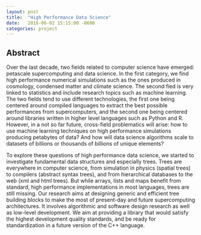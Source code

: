 ```yaml
---
layout: post
title:  "High Performance Data Science"
date:   2016-06-02 15:15:00 -0600
categories: project
---
```


## Abstract

Over the last decade, two fields related to computer science have emerged: petascale supercomputing and data science. In the first category, we find high performance numerical simulations such as the ones produced in cosmology, condensed matter and climate science. The second fied is very linked to statistics and include research topics such as machine learning. The two fields tend to use different technologies, the first one being centered around compiled languages to extract the best possible performances from supercomputers, and the second one being centered around libraries written in higher level languages such as Python and R. However, in a not so far future, cross-field problematics will arise: how to use machine learning techniques on high performance simulations producing petabytes of data? And how will data science algorithms scale to datasets of billions or thousands of billions of unique elements?

To explore these questions of high performance data science, we started to investigate fundamental data structures and especially trees. Trees are everywhere in computer science, from simulation in physics (spatial trees) to compilers (abstract syntax trees), and from hierarchical databases to the web (xml and html trees). But while arrays, lists and maps benefit from standard, high performance implementations in most languages, trees are still missing. Our research aims at designing generic and efficient tree building blocks to make the most of present-day and future supercomputing architectures. It involves algorithmic and software design research as well as low-level development. We aim at providing a library that would satisfy the highest development quality standards, and be ready for standardization in a future version of the C++ language.
